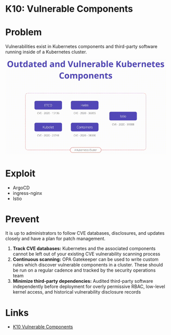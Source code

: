 # K10: Vulnerable Components

# Problem

Vulnerabilities exist in Kubernetes components and third-party software running inside of a Kubernetes cluster.

![diagram](../assets/img/k10.png)

# Exploit

- ArgoCD
- ingress-nginx
- Istio

# Prevent

It is up to administrators to follow CVE databases, disclosures, and updates closely and have a plan for patch management.

1. **Track CVE databases:** Kubernetes and the associated components cannot be left out of your existing CVE vulnerability scanning process
1. **Continuous scanning:** OPA Gatekeeper can be used to write custom rules which discover vulnerable components in a cluster. These should be run on a regular cadence and tracked by the security operations team
1. **Minimize third-party dependencies:** Audited third-party software independently before deployment for overly permissive RBAC, low-level kernel access, and historical vulnerability disclosure records

# Links

- [K10 Vulnerable Components](https://owasp.org/www-project-kubernetes-top-ten/2022/en/src/K10-vulnerable-components)
